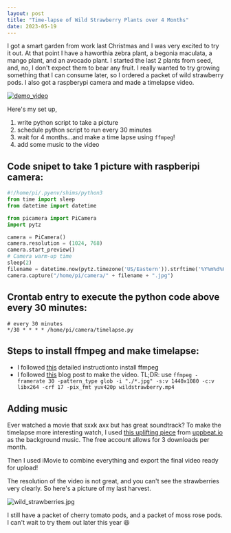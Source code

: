 ```yaml
---
layout: post
title: "Time-lapse of Wild Strawberry Plants over 4 Months"
date: 2023-05-19
---
```


I got a smart garden from work last Christmas and I was very excited to try it out. At that point I have a haworthia zebra plant, a begonia maculata, a mango plant, and an avocado plant. I started the last 2 plants from seed, and, no, I don't expect them to bear any fruit. I really wanted to try growing something that I can consume later, so I ordered a packet of wild strawberry pods. I also got a raspberypi camera and made a timelapse video.

[![demo_video]({{site.url}}/img/wild_strawberry_youtube_thumbnail.png)](https://youtu.be/htmcwLssEDY)

Here's my set up,
1. write python script to take a picture
2. schedule python script to run every 30 minutes
3. wait for 4 months...and make a time lapse using `ffmpeg`!
4. add some music to the video


## Code snipet to take 1 picture with raspberipi camera:

```py
#!/home/pi/.pyenv/shims/python3
from time import sleep
from datetime import datetime

from picamera import PiCamera
import pytz

camera = PiCamera()
camera.resolution = (1024, 768)
camera.start_preview()
# Camera warm-up time
sleep(2)
filename = datetime.now(pytz.timezone('US/Eastern')).strftime('%Y%m%d%H%M%S')
camera.capture("/home/pi/camera/" + filename + ".jpg")
```

## Crontab entry to execute the python code above every 30 minutes:

```
# every 30 minutes
*/30 * * * * /home/pi/camera/timelapse.py
```

## Steps to install ffmpeg and make timelapse:

- I followed [this](https://www.hostinger.com/tutorials/how-to-install-ffmpeg) detailed instructionto install ffmpeg
- I followed [this](https://medium.com/@sekhar.rahul/creating-a-time-lapse-video-on-the-command-line-with-ffmpeg-1a7566caf877) blog post to make the video. TL;DR: use `ffmpeg -framerate 30 -pattern_type glob -i "./*.jpg" -s:v 1440x1080 -c:v libx264 -crf 17 -pix_fmt yuv420p wildstrawberry.mp4`

## Adding music

Ever watched a movie that sxxk axx but has great soundtrack? To make the timelapse more interesting watch, I used [this uplifting piece](https://uppbeat.io/track/roger-gabalda/a-little-peace) from [uppbeat.io](https://uppbeat.io) as the background music. The free account allows for 3 downloads per month. 

Then I used iMovie to combine everything and export the final video ready for upload!

The resolution of the video is not great, and you can't see the strawberries very clearly. So here's a picture of my last harvest.

![wild_strawberries.jpg]({{site.url}}/img/wild_strawberries.jpg) 

I still have a packet of cherry tomato pods, and a packet of moss rose pods. I can't wait to try them out later this year 😆
